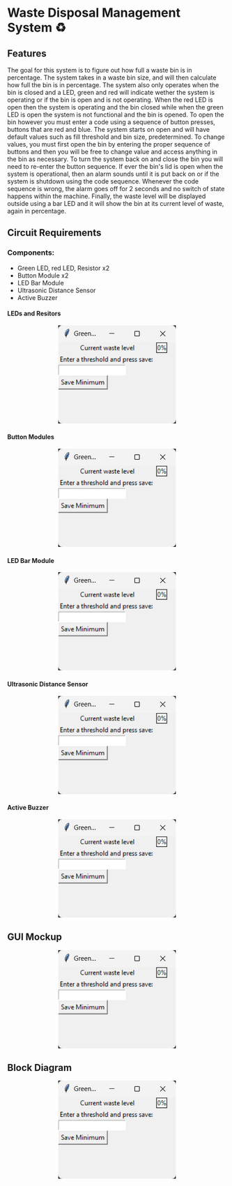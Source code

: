 # Waste Disposal Management System :recycle:

## Features

The goal for this system is to figure out how full a waste bin is in percentage. The system takes in a waste bin size, and will then calculate how full the bin is in percentage. The system also only operates when the bin is closed and a LED, green and red will indicate wether the system is operating or if the bin is open and is not operating. When the red LED is open then the system is operating and the bin closed while when the green LED is open the system is not functional and the bin is opened. To open the bin however you must enter a code using a sequence of button presses, buttons that are red and blue. The system starts on open and will have default values such as fill threshold and bin size, predetermined. To change values, you must first open the bin by entering the proper sequence of buttons and then you will be free to change value and access anything in the bin as necessary. To turn the system back on and close the bin you will need to re-enter the button sequence. If ever the bin's lid is open when the system is operational, then an alarm sounds until it is put back on or if the system is shutdown using the code sequence. Whenever the code sequence is wrong, the alarm goes off for 2 seconds and no switch of state happens within the machine. Finally, the waste level will be displayed outside using a bar LED and it will show the bin at its current level of waste, again in percentage.

## Circuit Requirements

### Components:
- Green LED, red LED, Resistor x2
- Button Module x2
- LED Bar Module
- Ultrasonic Distance Sensor
- Active Buzzer

#### LEDs and Resitors
<p align="center">
<img src="Images/mockup.png" alt="Image of GUI Mockup">
</p>

#### Button Modules
<p align="center">
<img src="Images/mockup.png" alt="Image of GUI Mockup">
</p>

#### LED Bar Module
<p align="center">
<img src="Images/mockup.png" alt="Image of GUI Mockup">
</p>

#### Ultrasonic Distance Sensor
<p align="center">
<img src="Images/mockup.png" alt="Image of GUI Mockup">
</p>

#### Active Buzzer
<p align="center">
<img src="Images/mockup.png" alt="Image of GUI Mockup">
</p>

## GUI Mockup
<p align="center">
<img src="Images/mockup.png" alt="Image of GUI Mockup">
</p>

## Block Diagram
<p align="center">
<img src="Images/mockup.png" alt="Image of Block Diagram">
</p>